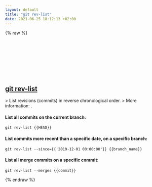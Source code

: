 ```yaml
---
layout: default
title: "git rev-list"
date: 2021-06-25 18:12:13 +02:00
---
```

{% raw %}
<h2 id="git-rev-list">
  <a href="/en/common/git-rev-list.html">git rev-list</a> <a href="#git-rev-list"><svg class="icon">
    <use href="/assets/images/unicode_sprite.svg#link" />
  </svg></a>
</h2>
> List revisions (commits) in reverse chronological order.
> More information: <https://git-scm.com/docs/git-rev-list>.

#### List all commits on the current branch:
```shell
git rev-list {{HEAD}}
```
#### List commits more recent than a specific date, on a specific branch:
```shell
git rev-list --since={{'2019-12-01 00:00:00'}} {{branch_name}}
```
#### List all merge commits on a specific commit:
```shell
git rev-list --merges {{commit}}
```
{% endraw %}